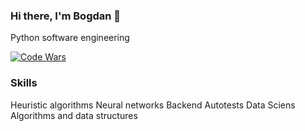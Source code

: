 ### Hi there, I'm Bogdan 👋
Python software engineering

[![Code Wars](https://www.codewars.com/users/socloseeee/badges/large)](https://www.codewars.com/users/socloseeee/)

### Skills
Heuristic algorithms
Neural networks
Backend
Autotests
Data Sciens
Algorithms and data structures
